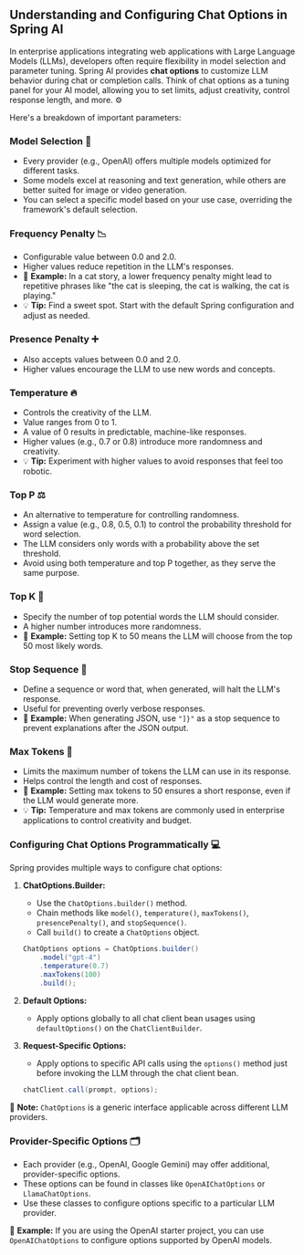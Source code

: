 ## Understanding and Configuring Chat Options in Spring AI

In enterprise applications integrating web applications with Large Language Models (LLMs), developers often require flexibility in model selection and parameter tuning. Spring AI provides **chat options** to customize LLM behavior during chat or completion calls. Think of chat options as a tuning panel for your AI model, allowing you to set limits, adjust creativity, control response length, and more. ⚙️

Here's a breakdown of important parameters:

### Model Selection 🧠

*   Every provider (e.g., OpenAI) offers multiple models optimized for different tasks.
*   Some models excel at reasoning and text generation, while others are better suited for image or video generation.
*   You can select a specific model based on your use case, overriding the framework's default selection.

### Frequency Penalty 📉

*   Configurable value between 0.0 and 2.0.
*   Higher values reduce repetition in the LLM's responses.
*   📌 **Example:** In a cat story, a lower frequency penalty might lead to repetitive phrases like "the cat is sleeping, the cat is walking, the cat is playing."
*   💡 **Tip:** Find a sweet spot. Start with the default Spring configuration and adjust as needed.

### Presence Penalty ➕

*   Also accepts values between 0.0 and 2.0.
*   Higher values encourage the LLM to use new words and concepts.

### Temperature 🔥

*   Controls the creativity of the LLM.
*   Value ranges from 0 to 1.
*   A value of 0 results in predictable, machine-like responses.
*   Higher values (e.g., 0.7 or 0.8) introduce more randomness and creativity.
*   💡 **Tip:**  Experiment with higher values to avoid responses that feel too robotic.

### Top P ⚖️

*   An alternative to temperature for controlling randomness.
*   Assign a value (e.g., 0.8, 0.5, 0.1) to control the probability threshold for word selection.
*   The LLM considers only words with a probability above the set threshold.
*   Avoid using both temperature and top P together, as they serve the same purpose.

### Top K 💯

*   Specify the number of top potential words the LLM should consider.
*   A higher number introduces more randomness.
*   📌 **Example:** Setting top K to 50 means the LLM will choose from the top 50 most likely words.

### Stop Sequence 🛑

*   Define a sequence or word that, when generated, will halt the LLM's response.
*   Useful for preventing overly verbose responses.
*   📌 **Example:** When generating JSON, use `"]}"` as a stop sequence to prevent explanations after the JSON output.

### Max Tokens 🎫

*   Limits the maximum number of tokens the LLM can use in its response.
*   Helps control the length and cost of responses.
*   📌 **Example:** Setting max tokens to 50 ensures a short response, even if the LLM would generate more.
*   💡 **Tip:** Temperature and max tokens are commonly used in enterprise applications to control creativity and budget.

### Configuring Chat Options Programmatically 💻

Spring provides multiple ways to configure chat options:

1.  **ChatOptions.Builder:**

    *   Use the `ChatOptions.builder()` method.
    *   Chain methods like `model()`, `temperature()`, `maxTokens()`, `presencePenalty()`, and `stopSequence()`.
    *   Call `build()` to create a `ChatOptions` object.

    ```java
    ChatOptions options = ChatOptions.builder()
        .model("gpt-4")
        .temperature(0.7)
        .maxTokens(100)
        .build();
    ```

2.  **Default Options:**

    *   Apply options globally to all chat client bean usages using `defaultOptions()` on the `ChatClientBuilder`.

3.  **Request-Specific Options:**

    *   Apply options to specific API calls using the `options()` method just before invoking the LLM through the chat client bean.

    ```java
    chatClient.call(prompt, options);
    ```

📝 **Note:** `ChatOptions` is a generic interface applicable across different LLM providers.

### Provider-Specific Options 🗂️

*   Each provider (e.g., OpenAI, Google Gemini) may offer additional, provider-specific options.
*   These options can be found in classes like `OpenAIChatOptions` or `LlamaChatOptions`.
*   Use these classes to configure options specific to a particular LLM provider.

📌 **Example:** If you are using the OpenAI starter project, you can use `OpenAIChatOptions` to configure options supported by OpenAI models.

